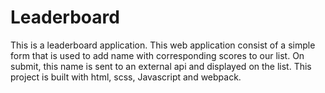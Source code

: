 # Leaderboard
This is a leaderboard application. This web application consist of a simple form that is used to add name with corresponding scores to our list. On submit, this name is sent to an external api and displayed on the list. This project is built with html, scss, Javascript and webpack.
